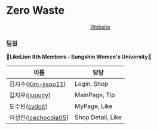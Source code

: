 # Zero Waste

<p align="center">
  <a href="http://zerowaste.eba-mmidc4gz.us-west-2.elasticbeanstalk.com/">Website</a>
</p>  

### 팀원
🔮**LikeLion 8th Members - Sungshin Women's University**🦁  

| 이름 | 담당 |
| --- | --- |
| 김지수([Kim-jisoo11](https://github.com/Kim-jisoo11)) | Login, Shop |
| 김지우([jiuuucy](https://github.com/jiuuucy)) | MainPage, Tip |
| 도수빈([svdoit](https://github.com/svdoit)) | MyPage, Like |
| 이성민([icechocola05](https://github.com/icechocola05)) | Shop Detail, Like |
